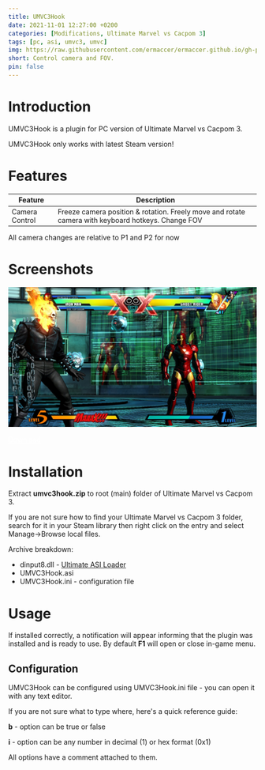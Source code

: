 ```yaml
---
title: UMVC3Hook
date: 2021-11-01 12:27:00 +0200
categories: [Modifications, Ultimate Marvel vs Cacpom 3]
tags: [pc, asi, umvc3, umvc]   
img: https://raw.githubusercontent.com/ermaccer/ermaccer.github.io/gh-pages/assets/mods/umvc3/umvc3hook/1.jpg
short: Control camera and FOV.
pin: false
---
```

# Introduction
UMVC3Hook is a plugin for PC version of Ultimate Marvel vs Cacpom 3.

<div class="alert bg-dark">
	UMVC3Hook only works with latest Steam version!
</div>

# Features

| Feature | Description |
| --- | --- |
|Camera Control| Freeze camera position & rotation. Freely move and rotate camera with keyboard hotkeys. Change FOV|

<div class="alert bg-dark">
	All camera changes are relative to P1 and P2 for now
</div>

# Screenshots

![Preview](https://raw.githubusercontent.com/ermaccer/ermaccer.github.io/gh-pages/assets/mods/umvc3/umvc3hook/1.jpg)


<a class="btn btn-block btn-dark bg-dark text-gray btn-lg" style="color: white;" href="https://github.com/ermaccer/UMVC3Hook/releases/latest/download/umvc3hook.zip" role="button">
<i class="fas fa-download"></i>
Download
</a>


# Installation 

Extract **umvc3hook.zip** to root (main) folder of Ultimate Marvel vs Cacpom 3.

If you are not sure how to find your Ultimate Marvel vs Cacpom 3 folder, search for it in your Steam library then right click on the entry and select Manage->Browse local files.

Archive breakdown:

 - dinput8.dll - [Ultimate ASI Loader](https://github.com/ThirteenAG/Ultimate-ASI-Loader/)
 - UMVC3Hook.asi 
 - UMVC3Hook.ini - configuration file


# Usage

If installed correctly, a notification will appear informing that the plugin was installed
and is ready to use. By default **F1** will open or close in-game menu.



## Configuration

UMVC3Hook can be configured using UMVC3Hook.ini file - you can open it with any text editor.


If you are not sure what to type where, here's a quick reference guide:

**b** - option can be true or false

**i** - option can be any number in decimal (1) or hex format (0x1)

All options have a comment attached to them.





